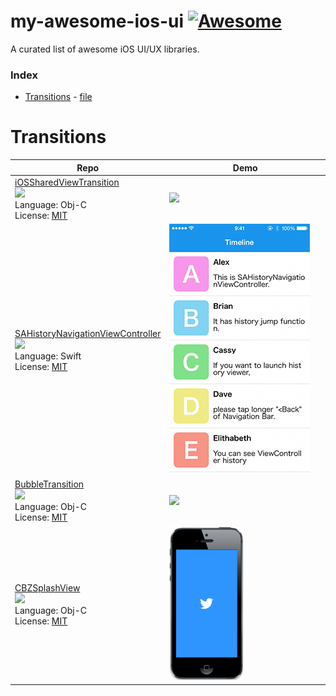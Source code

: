 my-awesome-ios-ui [![Awesome](https://cdn.rawgit.com/sindresorhus/awesome/d7305f38d29fed78fa85652e3a63e154dd8e8829/media/badge.svg)](https://github.com/sindresorhus/awesome)
==============

A curated list of awesome iOS UI/UX libraries.

### Index
* [Transitions](#transitions) - [file](/pages/Transitions.md)

Transitions
===========
Repo | Demo
--- | ---
[iOSSharedViewTransition](https://github.com/asifmujteba/iOSSharedViewTransition) <br> [![](http://gh-btns.cjwirth.com/stars/asifmujteba/iOSSharedViewTransition)](https://github.com/asifmujteba/iOSSharedViewTransition/stargazers) <br> Language: Obj-C <br> License: [MIT][MIT] | <img src="/assets/sample.gif">
[SAHistoryNavigationViewController](https://github.com/szk-atmosphere/SAHistoryNavigationViewController) <br> [![](http://gh-btns.cjwirth.com/stars/szk-atmosphere/SAHistoryNavigationViewController)](https://github.com/szk-atmosphere/SAHistoryNavigationViewController/stargazers) <br> Language: Swift <br> License: [MIT][MIT] | <img src="/assets/SAHistoryNavigationViewController1.gif">
[BubbleTransition](https://github.com/andreamazz/BubbleTransition) <br> [![](http://gh-btns.cjwirth.com/stars/andreamazz/BubbleTransition)](https://github.com/andreamazz/BubbleTransition/stargazers) <br> Language: Obj-C <br> License: [MIT][MIT] | <img src="/assets/screenshot.gif">
[CBZSplashView](https://github.com/callumboddy/CBZSplashView) <br> [![](http://gh-btns.cjwirth.com/stars/callumboddy/CBZSplashView)](https://github.com/callumboddy/CBZSplashView/stargazers) <br> Language: Obj-C <br> License: [MIT][MIT] | <img src="/assets/CBZSplashView1.gif" width="49%" >



[MIT]: http://opensource.org/licenses/MIT
[Apache v2]: https://www.apache.org/licenses/LICENSE-2.0
[BSD-2]: http://opensource.org/licenses/BSD-2-Clause
[BSD-3]: http://opensource.org/licenses/BSD-3-Clause
[Unknown]: https://github.com/shu223/AnimatedTransitionGallery/issues/5
